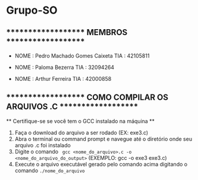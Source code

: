 # Grupo-SO
## ****************** MEMBROS ******************

* NOME : Pedro Machado Gomes Caixeta TIA  : 42105811

* NOME : Paloma Bezerra TIA  : 32094264

* NOME : Arthur Ferreira TIA  : 42000858

## ****************** COMO COMPILAR OS ARQUIVOS .C ******************
** Certifique-se se você tem o GCC instalado na máquina **
1. Faça o download do arquivo a ser rodado (EX: exe3.c)
2. Abra o terminal ou command prompt e navegue até o diretório onde seu arquivo .c foi instalado
3. Digite o comando ` gcc <nome_do_arquivo>.c -o <nome_do_arquivo_do_output>` (EXEMPLO: gcc -o exe3 exe3.c) </sup>
4. Execute o arquivo executável gerado pelo comando acima digitando o comando ` ./nome_do_arquivo `

